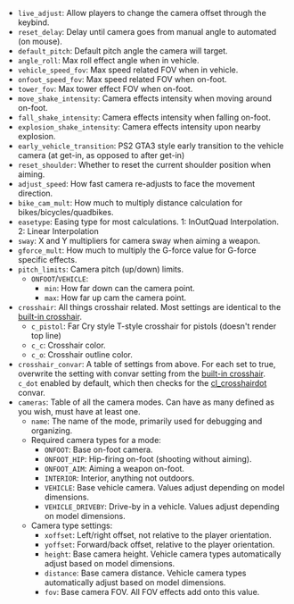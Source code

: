 - `live_adjust`: Allow players to change the camera offset through the keybind.
- `reset_delay`: Delay until camera goes from manual angle to automated (on mouse).
- `default_pitch`: Default pitch angle the camera will target.
- `angle_roll`: Max roll effect angle when in vehicle.
- `vehicle_speed_fov`: Max speed related FOV when in vehicle.
- `onfoot_speed_fov`: Max speed related FOV when on-foot.
- `tower_fov`: Max tower effect FOV when on-foot.
- `move_shake_intensity`: Camera effects intensity when moving around on-foot.
- `fall_shake_intensity`: Camera effects intensity when falling on-foot.
- `explosion_shake_intensity`: Camera effects intensity upon nearby explosion.
- `early_vehicle_transition`: PS2 GTA3 style early transition to the vehicle camera (at get-in, as opposed to after get-in)
- `reset_shoulder`: Whether to reset the current shoulder position when aiming.
- `adjust_speed`: How fast camera re-adjusts to face the movement direction.
- `bike_cam_mult`: How much to multiply distance calculation for bikes/bicycles/quadbikes.
- `easetype`: Easing type for most calculations. 1: InOutQuad Interpolation. 2: Linear Interpolation
- `sway`: X and Y multipliers for camera sway when aiming a weapon.
- `gforce_mult`: How much to multiply the G-force value for G-force specific effects.
- `pitch_limits`: Camera pitch (up/down) limits.
    - `ONFOOT`/`VEHICLE`:
        - `min`: How far down can the camera point.
        - `max`: How far up cam the camera point.
- `crosshair`: All things crosshair related. Most settings are identical to the [built-in crosshair](https://docs.fivem.net/docs/client-manual/crosshair/).
    - `c_pistol`: Far Cry style T-style crosshair for pistols (doesn't render top line)
    - `c_c`: Crosshair color.
    - `c_o`: Crosshair outline color.
- `crosshair_convar`: A table of settings from above. For each set to true, overwrite the setting with convar setting from the [built-in crosshair](https://docs.fivem.net/docs/client-manual/crosshair/). `c_dot` enabled by default, which then checks for the [cl_crosshairdot](https://docs.fivem.net/docs/client-manual/crosshair/#cl_crosshairdot-bool) convar.
- `cameras`: Table of all the camera modes. Can have as many defined as you wish, must have at least one.
    - `name`: The name of the mode, primarily used for debugging and organizing.
    - Required camera types for a mode:
        - `ONFOOT`: Base on-foot camera.
        - `ONFOOT_HIP`: Hip-firing on-foot (shooting without aiming).
        - `ONFOOT_AIM`: Aiming a weapon on-foot.
        - `INTERIOR`: Interior, anything not outdoors.
        - `VEHICLE`: Base vehicle camera. Values adjust depending on model dimensions.
        - `VEHICLE_DRIVEBY`: Drive-by in a vehicle. Values adjust depending on model dimensions.
    - Camera type settings:
        - `xoffset`: Left/right offset, not relative to the player orientation.
        - `yoffset`: Forward/back offset, relative to the player orientation.
        - `height`: Base camera height. Vehicle camera types automatically adjust based on model dimensions.
        - `distance`: Base camera distance. Vehicle camera types automatically adjust based on model dimensions.
        - `fov`: Base camera FOV. All FOV effects add onto this value.